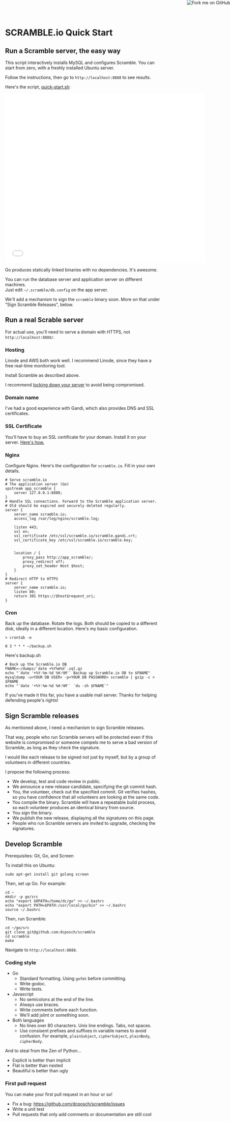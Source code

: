 <style>
body { width:650px }
iframe { width:650px; height: 550px; }
</style>

<a href="https://github.com/dcposch/scramble"><img style="position: absolute; top: 0; right: 0; border: 0;" src="https://s3.amazonaws.com/github/ribbons/forkme_right_gray_6d6d6d.png" alt="Fork me on GitHub"></a>


SCRAMBLE.io Quick Start
======

Run a Scramble server, the easy way
----
This script interactively installs MySQL and configures Scramble. You can start from zero, with a freshly installed Ubuntu server.

Follow the instructions, then go to `http://localhost:8888` to see results.

Here's the script, <a href="/bin/quick-start.sh">quick-start.sh</a>:

<iframe src="/bin/quick-start.sh" style="border:none"></iframe>

Go produces statically linked binaries with no dependencies. It's awesome.

You can run the database server and application server on different machines. <br />
Just edit `~/.scramble/db.config` on the app server.

We'll add a mechanism to sign the `scramble` binary soon. More on that under "Sign Scramble Releases", below.


Run a real Scrable server
----
For actual use, you'll need to serve a domain with HTTPS, not `http://localhost:8888/`.

### Hosting
Linode and AWS both work well. 
I recommend Linode, since they have a free real-time monitoring tool.

Install Scramble as described above.

I recommend [locking down your server](http://feross.org/how-to-setup-your-linode/) to avoid being compromised.

### Domain name
I've had a good experience with Gandi, which also provides DNS and SSL certificates.

### SSL Certificate
You'll have to buy an SSL certificate for your domain. Install it on your server. [Here's how.](http://www.digicert.com/ssl-certificate-installation-nginx.htm)

### Nginx
Configure Nginx. Here's the configuration for `scramble.io`. Fill in your own details.

    # Serve scramble.io
    # The application server (Go)
    upstream app_scramble {
        server 127.0.0.1:8888;
    }
    # Handle SSL connections. Forward to the Scramble application server.
    # Old should be expired and securely deleted regularly.
    server {
        server_name scramble.io;
        access_log /var/log/nginx/scramble.log;

        listen 443;
        ssl on; 
        ssl_certificate /etc/ssl/scramble.io/scramble.gandi.crt;
        ssl_certificate_key /etc/ssl/scramble.io/scramble.key;


        location / { 
            proxy_pass http://app_scramble/;
            proxy_redirect off;
            proxy_set_header Host $host;
        }   
    }
    # Redirect HTTP to HTTPS
    server {
        server_name scramble.io;
        listen 80; 
        return 301 https://$host$request_uri;
    }

### Cron
Back up the database. Rotate the logs. Both should be copied to a different disk, ideally in a different location. Here's my basic configuration.

    > crontab -e

    0 3 * * * ~/backup.sh

Here's backup.sh

    # Back up the Scramble.io DB
    FNAME=~/dumps/`date +%Y%m%d`.sql.gz
    echo "`date '+%Y-%m-%d %H:%M'` Backup up Scramble.io DB to $FNAME"
    mysqldump -u<YOUR DB USER> -p<YOUR DB PASSWORD> scramble | gzip -c > $FNAME
    echo "`date '+%Y-%m-%d %H:%M'` `du -sh $FNAME`"

If you've made it this far, you have a usable mail server. Thanks for helping defending people's rights!


Sign Scramble releases
----
As mentioned above, I need a mechanism to sign Scramble releases.

That way, people who run Scramble servers will be protected even if this website is compromised or someone compels me to serve a bad version of Scramble, as long as they check the signature.

I would like each release to be signed not just by myself, but by a group of volunteers in different countries.

I propose the following process:

* We develop, test and code review in public.
* We announce a new release candidate, specifying the git commit hash.
* You, the volunteer, check out the specified commit. 
  Git verifies hashes, so you have confidence that all volunteers are looking at the same code.
* You compile the binary.
  Scramble will have a repeatable build process, so each volunteer produces an identical binary from source.
* You sign the binary.
* We publish the new release, displaying all the signatures on this page.
* People who run Scramble servers are invited to upgrade, checking the signatures.


Develop Scramble
----

Prerequisites: Git, Go, and Screen

To install this on Ubuntu:

    sudo apt-get install git golang screen

Then, set up Go. For example:

    cd ~
    mkdir -p go/src
    echo "export GOPATH=/home/dc/go" >> ~/.bashrc
    echo "export PATH=$PATH:/usr/local/go/bin" >> ~/.bashrc
    source ~/.bashrc

Then, run Scramble:

    cd ~/go/src
    git clone git@github.com:dcposch/scramble
    cd scramble
    make

Navigate to `http://localhost:8888`.

### Coding style

* Go
  * Standard formatting. Using `gofmt` before committing. 
  * Write godoc. 
  * Write tests.
* Javascript
  * No semicolons at the end of the line.
  * Always use braces. 
  * Write comments before each function. 
  * We'll add jslint or something soon.
* Both languages
  * No lines over 80 characters. Unix line endings. Tabs, not spaces. 
  * Use consisent prefixes and suffixes in variable names to avoid confusion. 
    For example, `plainSubject`, `cipherSubject`, `plainBody`, `cipherBody`.

And to steal from the Zen of Python...

* Explicit is better than implicit
* Flat is better than nested
* Beautiful is better than ugly

### First pull request
You can make your first pull request in an hour or so!

* Fix a bug: https://github.com/dcposch/scramble/issues
* Write a unit test
* Pull requests that only add comments or documentation are still cool

